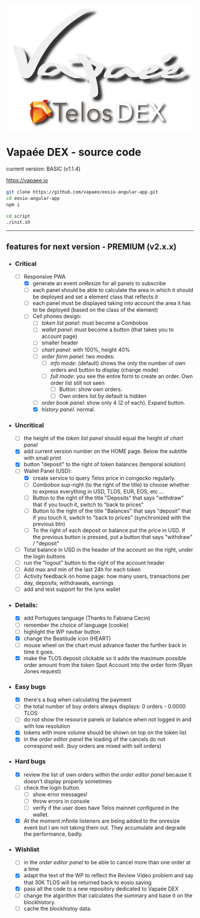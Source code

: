 ![vapaee-telos-dex-shadow.png](./src/assets/img/vapaee-telos-dex-shadow.png)

# Vapaée DEX - source code

current version: BASIC (v1.1.4)

https://vapaee.io


```bash
git clone https://github.com/vapaee/eosio-angular-app.git
cd eosio-angular-app
npm i
```
```bash
cd script
./init.sh
```

------------------

## features for next version - PREMIUM (v2.x.x)

- ### Critical
  - [ ] Responsive PWA
    - [x] generate an event _onResize_ for all panels to subscribe
    - [ ] each panel should be able to calculate the area in which it should be deployed and set a element class that reflects it
    - [ ] each panel must be displayed taking into account the area it has to be deployed (based on the class of the element)
    - [ ] Cell phones design:
      - [ ] _token list panel_: must become a Combobox
      - [ ] _wallet panel_: must become a button (that takes you to account page)
      - [ ] smaller header
      - [ ] _chart panel_: with 100%, height 40%
      - [ ] _order form panel_: two modes:
        - [ ] _info mode_: (default) shows the only the number of own orders and button to display (change mode)
        - [ ] _full mode_: you see the entire form to create an order. Own order list still not seen
          - [ ] Button: show own orders.
          - [ ] Own orders list by default is hidden
      - [ ] _order book panel_: show only 4 (2 of each). Expand button.
      - [x] _history panel_. normal.
- ### Uncritical
  - [ ] the height of the _token list panel_ should equal the height of _chart panel_
  - [x] add current version number on the HOME page. Below the subtitle with small print
  - [x] button "deposit" to the right of token balances (temporal solution)
  - [ ] Wallet Panel (USD):
    - [x] create service to query Telos price in coingecko regularly.
    - [ ] Combobox sup-right (to the right of the title) to choose whether to express everything in USD, TLOS, EUR, EOS, etc ...
    - [ ] Button to the right of the title "Deposits" that says "withdraw" that if you touch it, switch to "back to prices"
    - [ ] Button to the right of the title "Balances" that says "deposit" that if you touch it, switch to "back to prices" (synchronized with the previous btn)
    - [ ] To the right of each deposit or balance put the price in USD. If the previous button is pressed, put a button that says "withdraw" / "deposit"
  - [ ] Total balance in USD in the header of the account on the right, under the login buttons
  - [ ] run the "logout" button to the right of the account header
  - [ ] Add max and min of the last 24h for each token
  - [ ] Activity feedback on home page: how many users, transactions per day, deposits, withdrawals, earnings
  - [ ] add and test support for the lynx wallet
- ### Details:
  - [x] add Portugues language (Thanks to Fabiana Cecin)
  - [ ] remember the choice of language (cookie)
  - [ ] highlight the WP navbar button
  - [x] change the Beatitude icon (HEART)
  - [ ] mouse wheel on the chart must advance faster the further back in time it goes.
  - [x] make the TLOS deposit clickable so it adds the maximum possible order amount from the token Spot Account into the order form (Ryan Jones request)
- ### Easy bugs
  - [x] there's a bug when calculating the payment
  - [ ] the total number of buy orders always displays: 0 orders - 0.0000 TLOS
  - [ ] do not show the resource panels or balance when not logged in and with low resolution
  - [x] tokens with more volume should be shown on top on the token list
  - [x] in the _order editor panel_ the loading of the cancels do not correspond well. (buy orders are mixed with sell orders)
- ### Hard bugs
  - [x] review the list of own orders within the _order editor panel_ because it doesn't display properly sometimes
  - [ ] check the login button.
    - [ ] show error messages!
    - [ ] throw errors in console
    - [ ] verify if the user does have Telos mainnet configured in the wallet.
  - [x] At the moment infinite listeners are being added to the onresize event but I am not taking them out. They accumulate and degrade the performance, badly.
- ### Wishlist
  - [ ] in the _order editor panel_ to be able to cancel more than one order at a time
  - [x] adapt the text of the WP to reflect the Review Video problem and say that 30K TLOS will be returned back to eosio.saving
  - [x] pass all the code to a new repository dedicated to Vapaée DEX
  - [ ] change the algorithm that calculates the summary and base it on the blockhistory.
  - [ ] cache the blockhistoy data.
